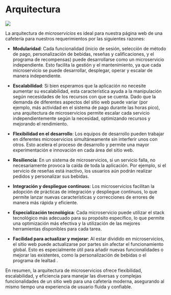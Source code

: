 # Arquitectura
<p align="center">
  <img src="https://github.com/Ingenieria-Software-2023/BackyardigansProyectoFinal/assets/101894380/c7351c7b-5fea-4617-8062-677bc6e318b1" style="display: block; margin-left: auto; margin-right: auto;"/>
</p>

La arquitectura de *microservicios* es ideal para nuestra página web de una cafetería para nuestros requerimientos por las siguientes razones:

 - **Modularidad**: Cada funcionalidad (inicio de sesión, selección de método de pago, personalización de bebidas, reseñas y calificaciones, y el programa de recompensas) puede desarrollarse como un microservicio independiente. Esto facilita la gestión y el mantenimiento, ya que cada microservicio se puede desarrollar, desplegar, operar y escalar de manera independiente.

- **Escalabilidad**: Si bien esperamos que la aplicación no necesite aumentar su escalabilidad, esta característica ayuda a la manipulación según necesidades de los recursos con que se cuenta. Dado que la demanda de diferentes aspectos del sitio web puede variar (por ejemplo, más actividad en el sistema de pago durante las horas pico), una arquitectura de microservicios permite escalar cada servicio independientemente según la necesidad, optimizando recursos y mejorando el rendimiento.

- **Flexibilidad en el desarrollo**: Los equipos de desarrollo pueden trabajar en diferentes microservicios simultáneamente sin interferir unos con otros. Esto acelera el proceso de desarrollo y permite una mayor experimentación e innovación en cada área del sitio web.

- **Resiliencia**: En un sistema de microservicios, si un servicio falla, no necesariamente provoca la caída de toda la aplicación. Por ejemplo, si el servicio de reseñas está inactivo, los usuarios aún podrán realizar pedidos y personalizar sus bebidas.

- **Integración y despliegue continuos**: Los microservicios facilitan la adopción de prácticas de integración y despliegue continuos, lo que permite lanzar nuevas características y correcciones de errores de manera más rápida y eficiente.

- **Especialización tecnológica**: Cada microservicio puede utilizar el stack tecnológico más adecuado para su propósito específico, lo que permite una optimización más efectiva y la utilización de las mejores herramientas disponibles para cada tarea.

- **Facilidad para actualizar y mejorar**: Al estar dividido en microservicios, el sitio web puede actualizarse por partes sin afectar el funcionamiento global. Esto es especialmente útil para añadir nuevas funcionalidades o mejorar las existentes, como la personalización de bebidas o el programa de lealtad .

En resumen, la arquitectura de microservicios ofrece flexibilidad, escalabilidad, y eficiencia para manejar las diversas y complejas funcionalidades de un sitio web para una cafetería moderna, asegurando al mismo tiempo una experiencia de usuario fluida y confiable.





